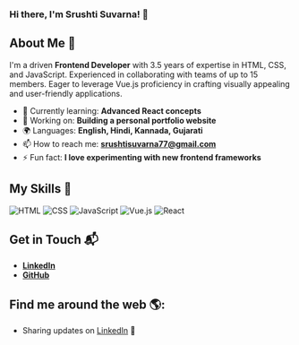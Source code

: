 ### Hi there, I'm Srushti Suvarna!  👋

## About Me 🚀

I'm a driven **Frontend Developer** with 3.5 years of expertise in HTML, CSS, and JavaScript. Experienced in collaborating with teams of up to 15 members. Eager to leverage Vue.js proficiency in crafting visually appealing and user-friendly applications.

- 🌱 Currently learning: **Advanced React concepts**
- 🔭 Working on: **Building a personal portfolio website**
- 🌍 Languages: **English, Hindi, Kannada, Gujarati**
- 📫 How to reach me: **srushtisuvarna77@gmail.com**
- ⚡ Fun fact: **I love experimenting with new frontend frameworks**

## My Skills 🧠

![HTML](https://img.shields.io/badge/-HTML-E34F26?style=flat-square&logo=html5&logoColor=white)
![CSS](https://img.shields.io/badge/-CSS-1572B6?style=flat-square&logo=css3&logoColor=white)
![JavaScript](https://img.shields.io/badge/-JavaScript-F7DF1E?style=flat-square&logo=javascript&logoColor=black)
![Vue.js](https://img.shields.io/badge/-Vue.js-4FC08D?style=flat-square&logo=vue.js&logoColor=white)
![React](https://img.shields.io/badge/-React-61DAFB?style=flat-square&logo=react&logoColor=black)


## Get in Touch 📬

- **[LinkedIn](https://linkedin.com/in/srushti-suvarna-vue-developer/)**
- **[GitHub](https://github.com/Srushti-9)**

## Find me around the web 🌎: 


- Sharing updates on <a href="https://linkedin.com/in/srushti-suvarna-vue-developer/">LinkedIn</a> 💼
